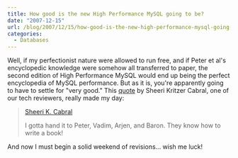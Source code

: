 ```yaml
---
title: How good is the new High Performance MySQL going to be?
date: "2007-12-15"
url: /blog/2007/12/15/how-good-is-the-new-high-performance-mysql-going-to-be/
categories:
  - Databases
---
```

Well, if my perfectionist nature were allowed to run free, and if Peter et al's encyclopedic knowledge were somehow all transferred to paper, the second edition of High Performance MySQL would end up being the perfect encyclopedia of MySQL performance. But as it is, you're apparently going to have to settle for "very good." This [quote](http://twitter.com/sheeri/statuses/485576042) by Sheeri Kritzer Cabral, one of our tech reviewers, really made my day:

> [Sheeri K. Cabral](https://twitter.com/sheeri/status/485576042)
>
> I gotta hand it to Peter, Vadim, Arjen, and Baron.  They know how to write a book!

And now I must begin a solid weekend of revisions... wish me luck!


